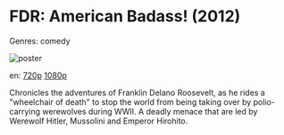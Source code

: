 # FDR: American Badass! (2012)

Genres: comedy

![poster](http://image.tmdb.org/t/p/w500/hZuC8Y30mYxnmfw7CvmvxN7D4C8.jpg)

en:
  [720p](magnet:?xt=urn:btih:086CE9DDD3DE0C305CE67A2CD79E78B9FB3BA900&tr=udp://glotorrents.pw:6969/announce&tr=udp://tracker.opentrackr.org:1337/announce&tr=udp://torrent.gresille.org:80/announce&tr=udp://tracker.openbittorrent.com:80&tr=udp://tracker.coppersurfer.tk:6969&tr=udp://tracker.leechers-paradise.org:6969&tr=udp://p4p.arenabg.ch:1337&tr=udp://tracker.internetwarriors.net:1337)
  [1080p](magnet:?xt=urn:btih:4701ECFFC8C15EDD925CF9699093BC9D38853B79&tr=udp://glotorrents.pw:6969/announce&tr=udp://tracker.opentrackr.org:1337/announce&tr=udp://torrent.gresille.org:80/announce&tr=udp://tracker.openbittorrent.com:80&tr=udp://tracker.coppersurfer.tk:6969&tr=udp://tracker.leechers-paradise.org:6969&tr=udp://p4p.arenabg.ch:1337&tr=udp://tracker.internetwarriors.net:1337)
  


Chronicles the adventures of Franklin Delano Roosevelt, as he rides a "wheelchair of death" to stop the world from being taking over by polio-carrying werewolves during WWII. A deadly menace that are led by Werewolf Hitler, Mussolini and Emperor Hirohito.